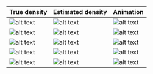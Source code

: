 | True density | Estimated density | Animation |
|--------------|-------------------|-----------|
|     ![alt text](https://github.com/e-hulten/planar-flows/blob/master/results/U_1_true_density.png "Density $U_1$") |![alt text](https://github.com/e-hulten/planar-flows/blob/master/results/U_1_estimated_density.png "Density $U_1$")                |     ![alt text](https://github.com/e-hulten/planar-flows/blob/master/gifs/U_1.gif "Density $U_1$")      |
|     ![alt text](https://github.com/e-hulten/planar-flows/blob/master/results/U_2_true_density.png "Density $U_2$") |![alt text](https://github.com/e-hulten/planar-flows/blob/master/results/U_2_estimated_density.png "Density $U_2$")                |     ![alt text](https://github.com/e-hulten/planar-flows/blob/master/gifs/U_1.gif "Density $U_2$")      |
|     ![alt text](https://github.com/e-hulten/planar-flows/blob/master/results/U_3_true_density.png "Density $U_3$") |![alt text](https://github.com/e-hulten/planar-flows/blob/master/results/U_3_estimated_density.png "Density $U_3$")                |     ![alt text](https://github.com/e-hulten/planar-flows/blob/master/gifs/U_3.gif "Density $U_3$")      |
|     ![alt text](https://github.com/e-hulten/planar-flows/blob/master/results/U_4_true_density.png "Density $U_4$") |![alt text](https://github.com/e-hulten/planar-flows/blob/master/results/U_4_estimated_density.png "Density $U_4$")                |     ![alt text](https://github.com/e-hulten/planar-flows/blob/master/gifs/U_4.gif "Density $U_4$")      |
|     ![alt text](https://github.com/e-hulten/planar-flows/blob/master/results/ring_true_density.png "Density $ring$") |![alt text](https://github.com/e-hulten/planar-flows/blob/master/results/ring_estimated_density.png "Density $ring$")                |     ![alt text](https://github.com/e-hulten/planar-flows/blob/master/gifs/ring.gif "Density $ring$")      |
